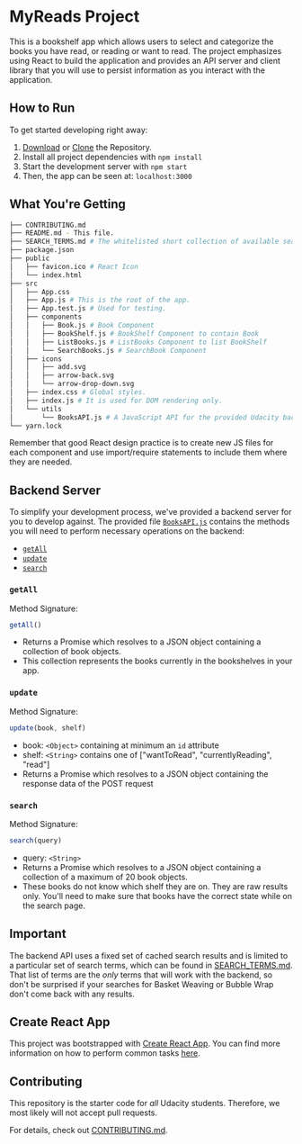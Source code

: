 # MyReads Project

This is a bookshelf app which allows users to select and categorize the books you have read, or reading or want to read.
The project emphasizes using React to build the application and provides an API server and client library that you will use to persist information as you interact with the application.

## How to Run

To get started developing right away:

1. [Download](https://github.com/linclsdy/MyReadsApp/archive/master.zip) or [Clone](https://github.com/linclsdy/MyReadsApp.git) the Repository.
2. Install all project dependencies with `npm install`
3. Start the development server with `npm start`
4. Then, the app can be seen at: `localhost:3000` 

## What You're Getting
```bash
├── CONTRIBUTING.md
├── README.md - This file.
├── SEARCH_TERMS.md # The whitelisted short collection of available search terms to search.
├── package.json
├── public
│   ├── favicon.ico # React Icon
│   └── index.html 
├── src
│   ├── App.css 
│   ├── App.js # This is the root of the app. 
│   ├── App.test.js # Used for testing.
│   ├── components
│   │   ├── Book.js # Book Component
│   │   ├── BookShelf.js # BookShelf Component to contain Book
│   │   ├── ListBooks.js # ListBooks Component to list BookShelf
│   │   └── SearchBooks.js # SearchBook Component
│   ├── icons
│   │   ├── add.svg
│   │   ├── arrow-back.svg
│   │   └── arrow-drop-down.svg
│   ├── index.css # Global styles. 
│   ├── index.js # It is used for DOM rendering only.
│   └── utils
│       └── BooksAPI.js # A JavaScript API for the provided Udacity backend. Instructions for the methods are below.
└── yarn.lock
```

Remember that good React design practice is to create new JS files for each component and use import/require statements to include them where they are needed.

## Backend Server

To simplify your development process, we've provided a backend server for you to develop against. The provided file [`BooksAPI.js`](src/BooksAPI.js) contains the methods you will need to perform necessary operations on the backend:

* [`getAll`](#getall)
* [`update`](#update)
* [`search`](#search)

### `getAll`

Method Signature:

```js
getAll()
```

* Returns a Promise which resolves to a JSON object containing a collection of book objects.
* This collection represents the books currently in the bookshelves in your app.

### `update`

Method Signature:

```js
update(book, shelf)
```

* book: `<Object>` containing at minimum an `id` attribute
* shelf: `<String>` contains one of ["wantToRead", "currentlyReading", "read"]  
* Returns a Promise which resolves to a JSON object containing the response data of the POST request

### `search`

Method Signature:

```js
search(query)
```

* query: `<String>`
* Returns a Promise which resolves to a JSON object containing a collection of a maximum of 20 book objects.
* These books do not know which shelf they are on. They are raw results only. You'll need to make sure that books have the correct state while on the search page.

## Important
The backend API uses a fixed set of cached search results and is limited to a particular set of search terms, which can be found in [SEARCH_TERMS.md](SEARCH_TERMS.md). That list of terms are the _only_ terms that will work with the backend, so don't be surprised if your searches for Basket Weaving or Bubble Wrap don't come back with any results.

## Create React App

This project was bootstrapped with [Create React App](https://github.com/facebookincubator/create-react-app). You can find more information on how to perform common tasks [here](https://github.com/facebookincubator/create-react-app/blob/master/packages/react-scripts/template/README.md).

## Contributing

This repository is the starter code for _all_ Udacity students. Therefore, we most likely will not accept pull requests.

For details, check out [CONTRIBUTING.md](CONTRIBUTING.md).

